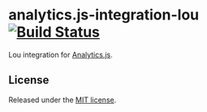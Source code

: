 # analytics.js-integration-lou [![Build Status][ci-badge]][ci-link]

Lou integration for [Analytics.js][].

## License

Released under the [MIT license](LICENSE).

[analytics.js]: https://segment.com/docs/libraries/analytics.js/
[ci-link]: https://circleci.com/gh/segment-integrations/analytics.js-integration-lou
[ci-badge]: https://circleci.com/gh/segment-integrations/analytics.js-integration-lou.svg?style=svg
